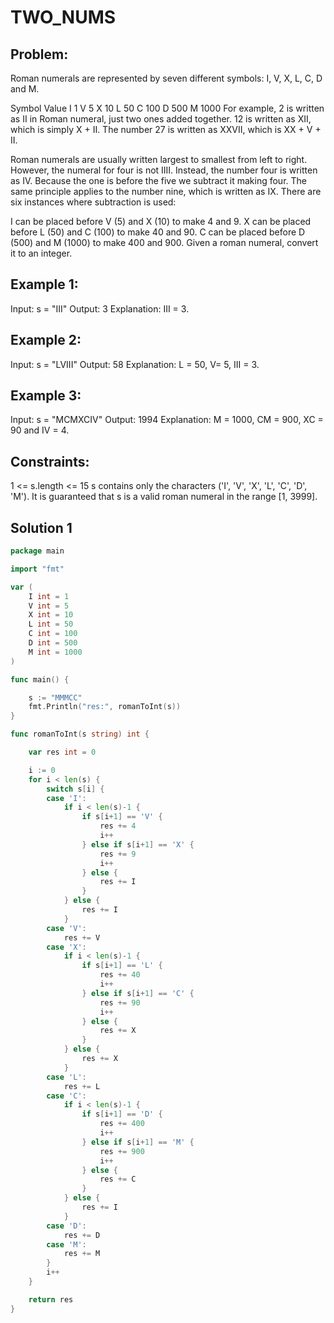 # TWO_NUMS

## Problem:

Roman numerals are represented by seven different symbols: I, V, X, L, C, D and M.

Symbol       Value
I             1
V             5
X             10
L             50
C             100
D             500
M             1000
For example, 2 is written as II in Roman numeral, just two ones added together. 12 is written as XII, which is simply X + II. The number 27 is written as XXVII, which is XX + V + II.

Roman numerals are usually written largest to smallest from left to right. However, the numeral for four is not IIII. Instead, the number four is written as IV. Because the one is before the five we subtract it making four. The same principle applies to the number nine, which is written as IX. There are six instances where subtraction is used:

I can be placed before V (5) and X (10) to make 4 and 9. 
X can be placed before L (50) and C (100) to make 40 and 90. 
C can be placed before D (500) and M (1000) to make 400 and 900.
Given a roman numeral, convert it to an integer.
 

## Example 1:

Input: s = "III"
Output: 3
Explanation: III = 3.

## Example 2:
Input: s = "LVIII"
Output: 58
Explanation: L = 50, V= 5, III = 3.

## Example 3:
Input: s = "MCMXCIV"
Output: 1994
Explanation: M = 1000, CM = 900, XC = 90 and IV = 4.

## Constraints:

1 <= s.length <= 15
s contains only the characters ('I', 'V', 'X', 'L', 'C', 'D', 'M').
It is guaranteed that s is a valid roman numeral in the range [1, 3999].


## Solution 1

```go
package main

import "fmt"

var (
	I int = 1
	V int = 5
	X int = 10
	L int = 50
	C int = 100
	D int = 500
	M int = 1000
)

func main() {

	s := "MMMCC"
	fmt.Println("res:", romanToInt(s))
}

func romanToInt(s string) int {

	var res int = 0

	i := 0
	for i < len(s) {
		switch s[i] {
		case 'I':
			if i < len(s)-1 {
				if s[i+1] == 'V' {
					res += 4
					i++
				} else if s[i+1] == 'X' {
					res += 9
					i++
				} else {
					res += I
				}
			} else {
				res += I
			}
		case 'V':
			res += V
		case 'X':
			if i < len(s)-1 {
				if s[i+1] == 'L' {
					res += 40
					i++
				} else if s[i+1] == 'C' {
					res += 90
					i++
				} else {
					res += X
				}
			} else {
				res += X
			}
		case 'L':
			res += L
		case 'C':
			if i < len(s)-1 {
				if s[i+1] == 'D' {
					res += 400
					i++
				} else if s[i+1] == 'M' {
					res += 900
					i++
				} else {
					res += C
				}
			} else {
				res += I
			}
		case 'D':
			res += D
		case 'M':
			res += M
		}
		i++
	}

	return res
}
```
